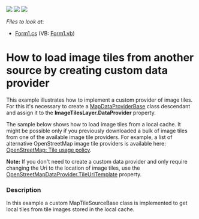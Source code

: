 <!-- default badges list -->
![](https://img.shields.io/endpoint?url=https://codecentral.devexpress.com/api/v1/VersionRange/128576605/13.2.5%2B)
[![](https://img.shields.io/badge/Open_in_DevExpress_Support_Center-FF7200?style=flat-square&logo=DevExpress&logoColor=white)](https://supportcenter.devexpress.com/ticket/details/E4758)
[![](https://img.shields.io/badge/📖_How_to_use_DevExpress_Examples-e9f6fc?style=flat-square)](https://docs.devexpress.com/GeneralInformation/403183)
<!-- default badges end -->
<!-- default file list -->
*Files to look at*:

* [Form1.cs](./CS/CustomProvider/Form1.cs) (VB: [Form1.vb](./VB/CustomProvider/Form1.vb))
<!-- default file list end -->
# How to load image tiles from another source by creating custom data provider


<p>This example illustrates how to implement a custom provider of image tiles. For this it's necessary to create a <a href="http://help.devexpress.com/#WindowsForms/clsDevExpressXtraMapMapDataProviderBasetopic"><u>MapDataProviderBase</u></a> class descendant and assign it to the <strong>ImageTilesLayer.DataProvider</strong> property.</p>
<p>The sample below shows how to load image tiles from a local cache. It might be possible only if you previously downloaded a bulk of image tiles from one of the available image tile providers. For example, a list of alternative OpenStreetMap image tile providers is available here: <a href="http://wiki.openstreetmap.org/wiki/Tile_usage_policy#Alternative_OpenStreetMap_Tile_Providers">OpenStreetMap: Tile usage policy</a>.</p>
<p><strong>Note:</strong> If you don't need to create a custom data provider and only require changing the Uri to the location of image tiles, use the <a href="https://documentation.devexpress.com/#WindowsForms/DevExpressXtraMapOpenStreetMapDataProvider_TileUriTemplatetopic">OpenStreetMapDataProvider.TileUriTemplate</a> property.</p>


<h3>Description</h3>

<p>In this example a custom MapTileSourceBase class is implemented to get local tiles from tile images stored in the local cache. </p><br />


<br/>


